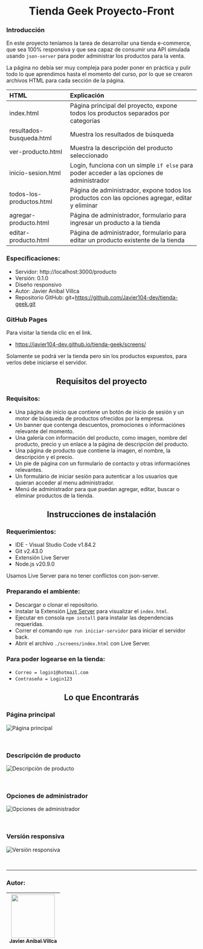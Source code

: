 <h1 align='center'>Tienda Geek Proyecto-Front</h1>

### Introducción
En este proyecto teníamos la tarea de desarrollar una tienda e-commerce, que sea 100% responsiva y que sea capaz de consumir una API simulada usando `json-server` para poder administrar los productos para la venta.

La página no debía ser muy compleja para poder poner en práctica y pulir todo lo que aprendimos hasta el momento del curso, por lo que se crearon archivos HTML para cada sección de la página.

| HTML                     | Explicación                                                                                     |
| :----------------------- | :---------------------------------------------------------------------------------------------- |
| index.html               | Página principal del proyecto, expone todos los productos separados por categorías              |
| resultados-busqueda.html | Muestra los resultados de búsqueda                                                              |
| ver-producto.html        | Muestra la descripción del producto seleccionado                                                |
| inicio-sesion.html       | Login, funciona con un simple `if else` para poder acceder a las opciones de administrador      |
| todos-los-productos.html | Página de administrador, expone todos los productos con las opciones agregar, editar y eliminar |
| agregar-producto.html    | Página de administrador, formulario para ingresar un producto a la tienda                       |
| editar-producto.html     | Página de administrador, formulario para editar un producto existente de la tienda              |

### Especificaciones:
- Servidor: http://localhost:3000/producto
- Versión: 0.1.0
- Diseño responsivo
- Autor: Javier Anibal Villca
- Repositorio GitHub: git+https://github.com/Javier104-dev/tienda-geek.git

### GitHub Pages
Para visitar la tienda clic en el link.
- https://javier104-dev.github.io/tienda-geek/screens/

Solamente se podrá ver la tienda pero sin los productos expuestos, para verlos debe iniciarse el servidor.

<h2 align='center'>Requisitos del proyecto</h2>

### Requisitos:
- Una página de inicio que contiene un botón de inicio de sesión y un motor de búsqueda de productos ofrecidos por la empresa.
- Un banner que contenga descuentos, promociones o informaciónes relevante del momento.
- Una galería con información del producto, como imagen, nombre del producto, precio y un enlace a la página de descripción del producto.
- Una página de producto que contiene la imagen, el nombre, la descripción y el precio.
- Un pie de página con un formulario de contacto y otras informaciónes relevantes.
- Un formulário de iniciar sesión para autenticar a los usuarios que quieran acceder al menu administrador.
- Menú de administrador para que puedan agregar, editar, buscar o eliminar productos de la tienda.

<h2 align='center'>Instrucciones de instalación</h2>

### Requerimientos:
- IDE - Visual Studio Code v1.84.2
- Git v2.43.0
- Extensión Live Server
- Node.js v20.9.0

Usamos Live Server para no tener conflictos con json-server.

### Preparando el ambiente:
- Descargar o clonar el repositorio.
- Instalar la Extensión [Live Server](https://marketplace.visualstudio.com/items?itemName=ritwickdey.LiveServer) para visualizar el `index.html`.
- Ejecutar en consola `npm install` para instalar las dependencias requeridas.
- Correr el comando `npm run iniciar-servidor` para iniciar el servidor back.
- Abrir el archivo `./screens/index.html` con Live Server.

### Para poder logearse en la tienda:
- `Correo = login1@hotmail.com`
- `Contraseña = Login123`

<h2 align='center'>Lo que Encontrarás</h2>

### Página principal
<p align='left'>
  <img
    alt='Página principal'
    src='https://github.com/Javier104-dev/tienda-geek/assets/105408069/ddac0acc-aa63-4073-9adc-865400af8978'
  >
</p>
<br>

### Descripción de producto
<p align='left'>
  <img
    alt='Descripción de producto'
    src='https://github.com/Javier104-dev/tienda-geek/assets/105408069/4e16d798-46cd-4e63-8261-73c4ffd9ce39'
  >
</p>
<br>

### Opciones de administrador
<p align='left'>
  <img
    alt='Opciones de administrador'
    src='https://github.com/Javier104-dev/tienda-geek/assets/105408069/219ade9f-f1e9-4934-9a3f-c31db6fa5366'
  >
</p>
<br>

### Versión responsiva
<p align='left'>
  <img
    alt='Versión responsiva'
    src='https://github.com/Javier104-dev/tienda-geek/assets/105408069/027650e0-fe97-42ec-ad65-29e7fc5b2aff'
  >
</p>
<br>

---

### Autor:
| [<img src='https://avatars.githubusercontent.com/u/105408069?v=4' width=115><br><sub>Javier Anibal Villca</sub>](https://github.com/Javier104-dev) |
| :------------------------------------------------------------------------------------------------------------------------------------------------: |
